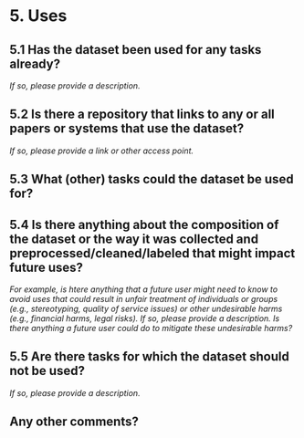 # 5. Uses

## 5.1 Has the dataset been used for any tasks already?
*If so, please provide a description.*

## 5.2 Is there a repository that links to any or all papers or systems that use the dataset?
*If so, please provide a link or other access point.*

## 5.3 What (other) tasks could the dataset be used for?

## 5.4 Is there anything about the composition of the dataset or the way it was collected and preprocessed/cleaned/labeled that might impact future uses?
*For example, is htere anything that a future user might need to know to avoid uses that could result in unfair treatment of individuals or groups (e.g., stereotyping, quality of service issues) or other undesirable harms (e.g., financial harms, legal risks). If so, please provide a description. Is there anything a future user could do to mitigate these undesirable harms?*

## 5.5 Are there tasks for which the dataset should not be used?
*If so, please provide a description.*

## Any other comments?